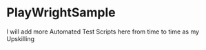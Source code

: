 # PlayWrightSample

I will add more Automated Test Scripts here from time to time as my Upskilling 
